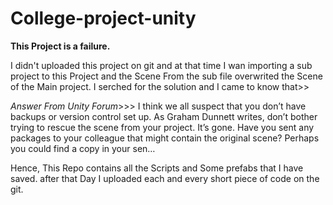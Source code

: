 # College-project-unity

**This Project is a failure.**

I didn't uploaded this project on git and at that time I wan importing a sub project to this Project and the Scene From the sub file overwrited the Scene of the Main project. I serched for the solution and I came to know that>>


*Answer From Unity Forum*>>>
I think we all suspect that you don’t have backups or version control set up. As Graham Dunnett writes, don’t bother trying to rescue the scene from your project. It’s gone. Have you sent any packages to your colleague that might contain the original scene? Perhaps you could find a copy in your sen…


Hence, This Repo contains all the Scripts and Some prefabs that I have saved.
after that Day I uploaded each and every short piece of code on the git.
